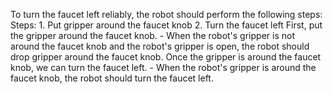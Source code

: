 To turn the faucet left reliably, the robot should perform the following steps:
    Steps: 1. Put gripper around the faucet knob  2. Turn the faucet left
    First, put the gripper around the faucet knob.
    - When the robot's gripper is not around the faucet knob and the robot's gripper is open, the robot should drop gripper around the faucet knob.
    Once the gripper is around the faucet knob, we can turn the faucet left.
    - When the robot's gripper is around the faucet knob, the robot should turn the faucet left.
